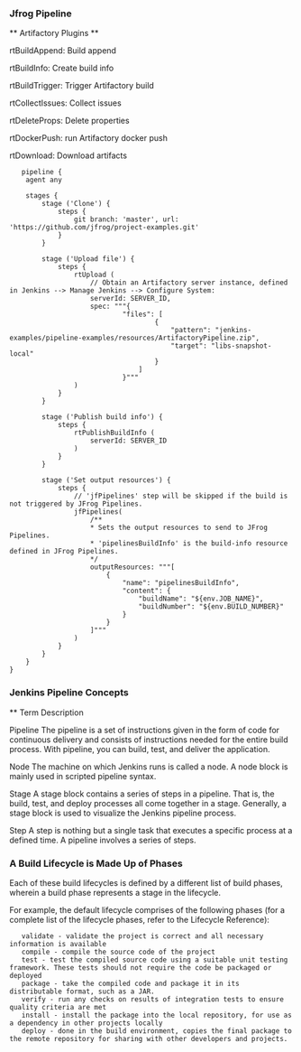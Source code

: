 ### Jfrog Pipeline

** Artifactory Plugins **

 rtBuildAppend: Build append
 
 rtBuildInfo: Create build info
 
 rtBuildTrigger: Trigger Artifactory build
 
 rtCollectIssues: Collect issues
 
 rtDeleteProps: Delete properties
 
 rtDockerPush: run Artifactory docker push
 
 rtDownload: Download artifacts
 
       pipeline {
        agent any

        stages {
            stage ('Clone') {
                steps {
                    git branch: 'master', url: 'https://github.com/jfrog/project-examples.git'
                }
            }

            stage ('Upload file') {
                steps {
                    rtUpload (
                        // Obtain an Artifactory server instance, defined in Jenkins --> Manage Jenkins --> Configure System:
                        serverId: SERVER_ID,
                        spec: """{
                                "files": [
                                        {
                                            "pattern": "jenkins-examples/pipeline-examples/resources/ArtifactoryPipeline.zip",
                                            "target": "libs-snapshot-local"
                                        }
                                    ]
                                }"""
                    )
                }
            }

            stage ('Publish build info') {
                steps {
                    rtPublishBuildInfo (
                        serverId: SERVER_ID
                    )
                }
            }

            stage ('Set output resources') {
                steps {
                    // 'jfPipelines' step will be skipped if the build is not triggered by JFrog Pipelines.
                    jfPipelines(
                        /**
                        * Sets the output resources to send to JFrog Pipelines.
                        * 'pipelinesBuildInfo' is the build-info resource defined in JFrog Pipelines.
                        */
                        outputResources: """[
                            {
                                "name": "pipelinesBuildInfo",
                                "content": {
                                    "buildName": "${env.JOB_NAME}",
                                    "buildNumber": "${env.BUILD_NUMBER}"
                                }
                            }
                        ]"""
                    )
                }
            }
        }
    }
    
### Jenkins Pipeline Concepts

** Term	Description

Pipeline	The pipeline is a set of instructions given in the form of code for continuous delivery and consists of instructions needed for the entire build process. With pipeline, you can build, test, and deliver the application.

Node	The machine on which Jenkins runs is called a node. A node block is mainly used in scripted pipeline syntax.

Stage	A stage block contains a series of steps in a pipeline. That is, the build, test, and deploy processes all come together in a stage. Generally, a stage block is used to visualize the Jenkins pipeline process.

Step	A step is nothing but a single task that executes a specific process at a defined time. A pipeline involves a series of steps.    

### A Build Lifecycle is Made Up of Phases
Each of these build lifecycles is defined by a different list of build phases, wherein a build phase represents a stage in the lifecycle.

For example, the default lifecycle comprises of the following phases (for a complete list of the lifecycle phases, refer to the Lifecycle Reference):

       validate - validate the project is correct and all necessary information is available
       compile - compile the source code of the project
       test - test the compiled source code using a suitable unit testing framework. These tests should not require the code be packaged or deployed
       package - take the compiled code and package it in its distributable format, such as a JAR.
       verify - run any checks on results of integration tests to ensure quality criteria are met
       install - install the package into the local repository, for use as a dependency in other projects locally
       deploy - done in the build environment, copies the final package to the remote repository for sharing with other developers and projects.

